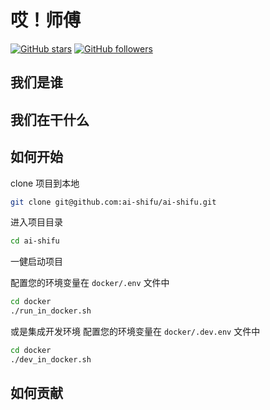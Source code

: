 # 哎！师傅



[![GitHub stars](https://img.shields.io/github/stars/ai-shifu/ai-shifu?style=social)](https://github.com/ai-shifu/ai-shifu/stargazers)
[![GitHub followers](https://img.shields.io/github/followers/ai-shifu?style=social)](https://github.com/ai-shifu?tab=followers)

## 我们是谁

## 我们在干什么

## 如何开始

clone 项目到本地

```bash
git clone git@github.com:ai-shifu/ai-shifu.git
```

进入项目目录

```bash
cd ai-shifu
```

一健启动项目

配置您的环境变量在 `docker/.env` 文件中

```bash
cd docker
./run_in_docker.sh
```

或是集成开发环境
配置您的环境变量在 `docker/.dev.env` 文件中
```bash
cd docker
./dev_in_docker.sh
```

## 如何贡献